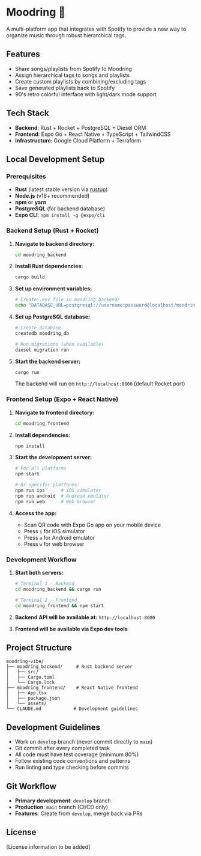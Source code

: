 # Moodring 🎵

A multi-platform app that integrates with Spotify to provide a new way to organize music through robust hierarchical tags.

## Features

- Share songs/playlists from Spotify to Moodring
- Assign hierarchical tags to songs and playlists
- Create custom playlists by combining/excluding tags
- Save generated playlists back to Spotify
- 90's retro colorful interface with light/dark mode support

## Tech Stack

- **Backend**: Rust + Rocket + PostgreSQL + Diesel ORM
- **Frontend**: Expo Go + React Native + TypeScript + TailwindCSS
- **Infrastructure**: Google Cloud Platform + Terraform

## Local Development Setup

### Prerequisites

- **Rust** (latest stable version via [rustup](https://rustup.rs/))
- **Node.js** (v18+ recommended)
- **npm** or **yarn**
- **PostgreSQL** (for backend database)
- **Expo CLI**: `npm install -g @expo/cli`

### Backend Setup (Rust + Rocket)

1. **Navigate to backend directory:**
   ```bash
   cd moodring_backend
   ```

2. **Install Rust dependencies:**
   ```bash
   cargo build
   ```

3. **Set up environment variables:**
   ```bash
   # Create .env file in moodring_backend/
   echo "DATABASE_URL=postgresql://username:password@localhost/moodring_db" > .env
   ```

4. **Set up PostgreSQL database:**
   ```bash
   # Create database
   createdb moodring_db
   
   # Run migrations (when available)
   diesel migration run
   ```

5. **Start the backend server:**
   ```bash
   cargo run
   ```
   The backend will run on `http://localhost:8000` (default Rocket port)

### Frontend Setup (Expo + React Native)

1. **Navigate to frontend directory:**
   ```bash
   cd moodring_frontend
   ```

2. **Install dependencies:**
   ```bash
   npm install
   ```

3. **Start the development server:**
   ```bash
   # For all platforms
   npm start
   
   # Or specific platforms:
   npm run ios      # iOS simulator
   npm run android  # Android emulator
   npm run web      # Web browser
   ```

4. **Access the app:**
   - Scan QR code with Expo Go app on your mobile device
   - Press `i` for iOS simulator
   - Press `a` for Android emulator
   - Press `w` for web browser

### Development Workflow

1. **Start both servers:**
   ```bash
   # Terminal 1 - Backend
   cd moodring_backend && cargo run
   
   # Terminal 2 - Frontend
   cd moodring_frontend && npm start
   ```

2. **Backend API will be available at:** `http://localhost:8000`
3. **Frontend will be available via Expo dev tools**

## Project Structure

```
moodring-vibe/
├── moodring_backend/     # Rust backend server
│   ├── src/
│   ├── Cargo.toml
│   └── Cargo.lock
├── moodring_frontend/    # React Native frontend
│   ├── App.tsx
│   ├── package.json
│   └── assets/
└── CLAUDE.md            # Development guidelines
```

## Development Guidelines

- Work on `develop` branch (never commit directly to `main`)
- Git commit after every completed task
- All code must have test coverage (minimum 80%)
- Follow existing code conventions and patterns
- Run linting and type checking before commits

## Git Workflow

- **Primary development**: `develop` branch
- **Production**: `main` branch (CI/CD only)
- **Features**: Create from `develop`, merge back via PRs

## License

[License information to be added]
